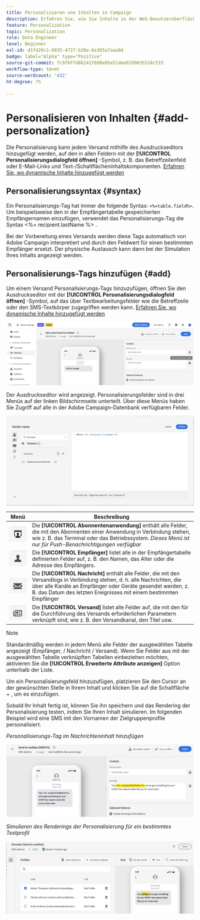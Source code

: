 ```yaml
---
title: Personalisieren von Inhalten in Campaign
description: Erfahren Sie, wie Sie Inhalte in der Web-Benutzeroberfläche von Adobe Campaign personalisieren.
feature: Personalization
topic: Personalization
role: Data Engineer
level: Beginner
exl-id: d1fd20c1-6835-4727-b20e-6e365a7aaa04
badge: label="Alpha" type="Positive"
source-git-commit: fc9f6ffd8b242f608e05e51dee8299035518c533
workflow-type: tm+mt
source-wordcount: '432'
ht-degree: 7%

---
```



# Personalisieren von Inhalten {#add-personalization}

Die Personalisierung kann jedem Versand mithilfe des Ausdruckseditors hinzugefügt werden, auf den in allen Feldern mit der **[!UICONTROL Personalisierungsdialogfeld öffnen]** -Symbol, z. B. das Betreffzeilenfeld oder E-Mail-Links und Text-/Schaltflächeninhaltskomponenten. [Erfahren Sie, wo dynamische Inhalte hinzugefügt werden](gs-personalization.md/#access)

## Personalisierungssyntax {#syntax}

Ein Personalisierungs-Tag hat immer die folgende Syntax: `<%=table.field%>`. Um beispielsweise den in der Empfängertabelle gespeicherten Empfängernamen einzufügen, verwendet das Personalisierungs-Tag die Syntax &lt;%= recipient.lastName %> .

Bei der Vorbereitung eines Versands werden diese Tags automatisch von Adobe Campaign interpretiert und durch den Feldwert für einen bestimmten Empfänger ersetzt. Der physische Austausch kann dann bei der Simulation Ihres Inhalts angezeigt werden.

## Personalisierungs-Tags hinzufügen {#add}

Um einem Versand Personalisierungs-Tags hinzuzufügen, öffnen Sie den Ausdruckseditor mit der **[!UICONTROL Personalisierungsdialogfeld öffnen]** -Symbol, auf das über Textbearbeitungsfelder wie die Betreffzeile oder den SMS-Textkörper zugegriffen werden kann. [Erfahren Sie, wo dynamische Inhalte hinzugefügt werden](gs-personalization.md/#access)

![](assets/perso-access.png)

Der Ausdruckseditor wird angezeigt. Personalisierungsfelder sind in drei Menüs auf der linken Bildschirmseite unterteilt. Über diese Menüs haben Sie Zugriff auf alle in der Adobe Campaign-Datenbank verfügbaren Felder.

![](assets/perso-insert-field.png)

| Menü | Beschreibung |
|-----|------------|
| ![](assets/do-not-localize/perso-subscribers-menu.png) | Die **[!UICONTROL Abonnentenanwendung]** enthält alle Felder, die mit den Abonnenten einer Anwendung in Verbindung stehen, wie z. B. das Terminal oder das Betriebssystem. *Dieses Menü ist nur für Push-Benachrichtigungen verfügbar* |
| ![](assets/do-not-localize/perso-recipients-menu.png) | Die **[!UICONTROL Empfänger]** listet alle in der Empfängertabelle definierten Felder auf, z. B. den Namen, das Alter oder die Adresse des Empfängers. |
| ![](assets/do-not-localize/perso-message-menu.png) | Die **[!UICONTROL Nachricht]** enthält alle Felder, die mit den Versandlogs in Verbindung stehen, d. h. alle Nachrichten, die über alle Kanäle an Empfänger oder Geräte gesendet werden, z. B. das Datum des letzten Ereignisses mit einem bestimmten Empfänger |
| ![](assets/do-not-localize/perso-delivery-menu.png) | Die **[!UICONTROL Versand]** listet alle Felder auf, die mit den für die Durchführung des Versands erforderlichen Parametern verknüpft sind, wie z. B. den Versandkanal, den Titel usw. |

>[!NOTE]
>
>Standardmäßig werden in jedem Menü alle Felder der ausgewählten Tabelle angezeigt (Empfänger, / Nachricht / Versand). Wenn Sie Felder aus mit der ausgewählten Tabelle verknüpften Tabellen einbeziehen möchten, aktivieren Sie die **[!UICONTROL Erweiterte Attribute anzeigen]** Option unterhalb der Liste.

Um ein Personalisierungsfeld hinzuzufügen, platzieren Sie den Cursor an der gewünschten Stelle in Ihrem Inhalt und klicken Sie auf die Schaltfläche + , um es einzufügen.

Sobald Ihr Inhalt fertig ist, können Sie ihn speichern und das Rendering der Personalisierung testen, indem Sie Ihren Inhalt simulieren. Im folgenden Beispiel wird eine SMS mit den Vornamen der Zielgruppenprofile personalisiert.

*Personalisierungs-Tag im Nachrichteninhalt hinzufügen*

![](assets/perso-preview1.png)

*Simulieren des Renderings der Personalisierung für ein bestimmtes Testprofil*

![](assets/perso-preview2.png)
